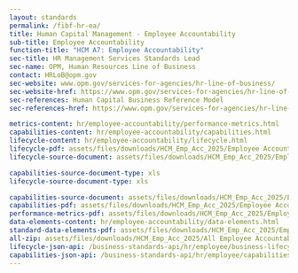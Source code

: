 ```yaml
---
layout: standards
permalink: /fibf-hr-ea/
title: Human Capital Management - Employee Accountability
sub-title: Employee Accountability
function-title: "HCM A7: Employee Accountability"
sec-title: HR Management Services Standards Lead
sec-name: OPM, Human Resources Line of Business
contact: HRLoB@opm.gov
sec-website: www.opm.gov/services-for-agencies/hr-line-of-business/
sec-website-href: https://www.opm.gov/services-for-agencies/hr-line-of-business/
sec-references: Human Capital Business Reference Model
sec-references-href: https://www.opm.gov/services-for-agencies/hr-line-of-business/hc-business-reference-model/

metrics-content: hr/employee-accountability/performance-metrics.html
capabilities-content: hr/employee-accountability/capabilities.html
lifecycle-content: hr/employee-accountability/lifecycle.html
lifecycle-pdf: assets/files/downloads/HCM_Emp_Acc_2025/Employee Accountability Business Lifecycle.xlsx
lifecycle-source-document: assets/files/downloads/HCM_Emp_Acc_2025/Employee Accountability Business Lifecycle.xlsx

capabilities-source-document-type: xls
lifecycle-source-document-type: xls

capabilities-source-document: assets/files/downloads/HCM_Emp_Acc_2025/Employee Accountability Business Capabilities List.xlsx
capabilities-pdf: assets/files/downloads/HCM_Emp_Acc_2025/Employee Accountability Business Capabilities List.xlsx
performance-metrics-pdf: assets/files/downloads/HCM_Emp_Acc_2025/Employee Accountability Service Measures.xlsx
data-elements-content: hr/employee-accountability/data-elements.html
standard-data-elements-pdf: assets/files/downloads/HCM_Emp_Acc_2025/Employee Accountability Standard Data Elements.xlsx
all-zip: assets/files/downloads/HCM_Emp_Acc_2025/All Employee Accountability.zip
lifecycle-json-api: /business-standards-api/hr/employee/business-lifecycle
capabilities-json-api: /business-standards-api/hr/employee/capabilities
---
```

